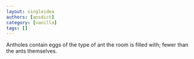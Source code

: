 ```yaml
---
layout: singleidea
authors: [aosdict]
category: [vanilla]
tags: []
---
```

Antholes contain eggs of the type of ant the room is filled with; fewer than the ants themselves.

